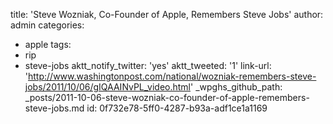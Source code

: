 title: 'Steve Wozniak, Co-Founder of Apple, Remembers Steve Jobs'
author: admin
categories:
  - apple
tags:
  - rip
  - steve-jobs
aktt_notify_twitter: 'yes'
aktt_tweeted: '1'
link-url: 'http://www.washingtonpost.com/national/wozniak-remembers-steve-jobs/2011/10/06/gIQAAINvPL_video.html'
_wpghs_github_path: _posts/2011-10-06-steve-wozniak-co-founder-of-apple-remembers-steve-jobs.md
id: 0f732e78-5ff0-4287-b93a-adf1ce1a1169
